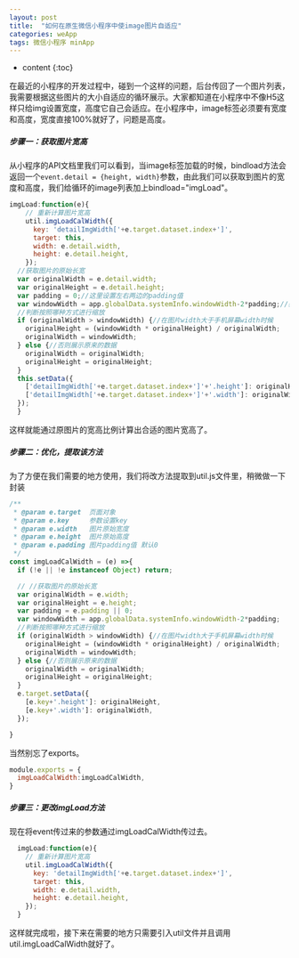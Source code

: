 ```yaml
---
layout: post
title:  "如何在原生微信小程序中使image图片自适应"
categories: weApp
tags: 微信小程序 minApp
---
```


* content
{:toc}

在最近的小程序的开发过程中，碰到一个这样的问题，后台传回了一个图片列表，我需要根据这些图片的大小自适应的循环展示。大家都知道在小程序中不像H5这样只给img设置宽度，高度它自己会适应。在小程序中，image标签必须要有宽度和高度，宽度直接100%就好了，问题是高度。
				



##### 步骤一：获取图片宽高
                
从小程序的API文档里我们可以看到，当image标签加载的时候，bindload方法会返回一个`event.detail = {height, width}`参数，由此我们可以获取到图片的宽度和高度，我们给循环的image列表加上bindload="imgLoad"。

```js
imgLoad:function(e){
    // 重新计算图片宽高
    util.imgLoadCalWidth({
      key: 'detailImgWidth['+e.target.dataset.index+']',
      target: this,
      width: e.detail.width,
      height: e.detail.height,
    });
  //获取图片的原始长宽
  var originalWidth = e.detail.width;
  var originalHeight = e.detail.height;
  var padding = 0;//这里设置左右两边的padding值
  var windowWidth = app.globalData.systemInfo.windowWidth-2*padding;//获取需要的设置的图片宽度
  //判断按照哪种方式进行缩放
  if (originalWidth > windowWidth) {//在图片width大于手机屏幕width时候
    originalHeight = (windowWidth * originalHeight) / originalWidth;
    originalWidth = windowWidth;
  } else {//否则展示原来的数据
    originalWidth = originalWidth;
    originalHeight = originalHeight;
  }
  this.setData({
    ['detailImgWidth['+e.target.dataset.index+']'+'.height']: originalHeight,
    ['detailImgWidth['+e.target.dataset.index+']'+'.width']: originalWidth,
  });
  }
```    

这样就能通过原图片的宽高比例计算出合适的图片宽高了。

##### 步骤二：优化，提取该方法

为了方便在我们需要的地方使用，我们将改方法提取到util.js文件里，稍微做一下封装

```js
/**
 * @param e.target  页面对象
 * @param e.key     参数设置key
 * @param e.width   图片原始宽度
 * @param e.height  图片原始高度
 * @param e.padding 图片padding值 默认0
 */
const imgLoadCalWidth = (e) =>{
  if (!e || !e instanceof Object) return;

  // //获取图片的原始长宽
  var originalWidth = e.width;
  var originalHeight = e.height;
  var padding = e.padding || 0;
  var windowWidth = app.globalData.systemInfo.windowWidth-2*padding;
  //判断按照哪种方式进行缩放
  if (originalWidth > windowWidth) {//在图片width大于手机屏幕width时候
    originalHeight = (windowWidth * originalHeight) / originalWidth;
    originalWidth = windowWidth;
  } else {//否则展示原来的数据
    originalWidth = originalWidth;
    originalHeight = originalHeight;
  }
  e.target.setData({
    [e.key+'.height']: originalHeight,
    [e.key+'.width']: originalWidth,
  });

}
```

当然别忘了exports。

```js
module.exports = {
  imgLoadCalWidth:imgLoadCalWidth,
}
```

##### 步骤三：更改imgLoad方法

现在将event传过来的参数通过imgLoadCalWidth传过去。      
     

```js
  imgLoad:function(e){
    // 重新计算图片宽高
    util.imgLoadCalWidth({
      key: 'detailImgWidth['+e.target.dataset.index+']',
      target: this,
      width: e.detail.width,
      height: e.detail.height,
    });
  }
```

这样就完成啦，接下来在需要的地方只需要引入util文件并且调用util.imgLoadCalWidth就好了。








